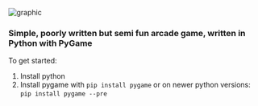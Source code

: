 ![graphic](https://user-images.githubusercontent.com/119834037/212317412-42b3c5b4-9509-4c4a-9f4d-bb221923e88e.png)

### Simple, poorly written but semi fun arcade game, written in Python with PyGame ###

To get started:
1. Install python
2. Install pygame with
```pip install pygame```
or on newer python versions:
```pip install pygame --pre```
 


        
